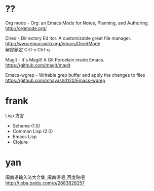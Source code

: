


# ??

Org mode - Org: an Emacs Mode for Notes, Planning, and Authoring.
<http://orgmode.org/>  

Dired - Dir ectory Ed itor. A customizable great file manager.
<http://www.emacswiki.org/emacs/DiredMode>  
解除鎖定 Crtl-x Ctrl-q

Magit - It's Magit! A Git Porcelain inside Emacs. 
<https://github.com/magit/magit>  

Emacs-wgrep - Writable grep buffer and apply the changes to files
<https://github.com/mhayashi1120/Emacs-wgrep>  

# frank

Lisp 方言
* Scheme (1.5)
* Common Lisp (2.0)
* Emacs Lisp
* Clojure

# yan

闽南语输入法大合集_闽南语吧_百度贴吧
<http://tieba.baidu.com/p/2883828257>  